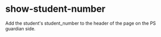 # show-student-number
Add the student's student_number to the header of the page on the PS guardian side.
